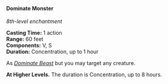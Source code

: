 #### Dominate Monster
<!-- markdownlint-disable link-image-reference-definitions -->
[_metadata_:spell_name]:- "Dominate Monster"
[_metadata_:spell_level]:- "8"
[_metadata_:spell_school]:- "enchantment"
[_metadata_:ritual]:- "false"
[_metadata_:casting_time_amount]:- "1"
[_metadata_:casting_time_unit]:- "action"
[_metadata_:range]:- "60 feet"
[_metadata_:target]:- "One creature"
[_metadata_:components_verbal]:- "true"
[_metadata_:components_somatic]:- "true"
[_metadata_:components_material]:- "false"
[_metadata_:duration]:- "1 hour"
[_metadata_:concentration]:- "true"
[_metadata_:saving_throw]:- "Wisdom"
[_metadata_:saving_throw_success]:- "avoids_effect, ends_effect"
[_metadata_:compared_to_wotc_srd_5.1]:- "mechanics_same_wording_different"
[_metadata_:compared_to_a5e_srd]:- "mechanics_same_wording_same"
<!-- markdownlint-disable-next-line no-emphasis-as-heading -->
_8th-level enchantment_

**Casting Time:** 1 action \
**Range:** 60 feet \
**Components:** V, S \
**Duration:** Concentration, up to 1 hour

As _[<span class="spell">Dominate Beast</span>](#Dominate_Beast_dominate_beast)_ but you may target any creature.

**At Higher Levels.**
The duration is Concentration, up to 8 hours.
